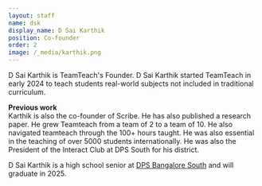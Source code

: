```yaml
---
layout: staff
name: dsk
display_name: D Sai Karthik
position: Co-founder
order: 2
image: /_media/karthik.png
---
```


<div>
<p>D Sai Karthik is TeamTeach's Founder. D Sai Karthik started TeamTeach in early 2024 to teach students real-world subjects not included in traditional curriculum.</p>

<p>
<b>Previous work</b><br>
Karthik is also the co-founder of Scribe. He has also published a research paper. He grew Teamteach from a team of 2 to a team of 10. He also navigated teamteach through the 100+ hours taught. He was also essential in the teaching of over 5000 students internationally. He was also the President of the Interact Club at DPS South for his district.
</p>
</div>


<div>
D Sai Karthik is a high school senior at <a href="https://south.dpsbangalore.edu.in" target="_blank">DPS Bangalore South</a> and will graduate in 2025.
</div>
